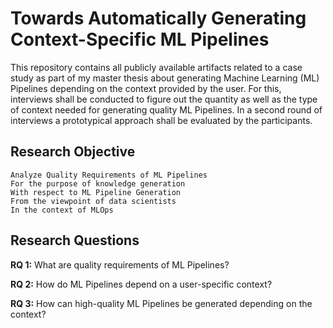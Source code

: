 # Towards Automatically Generating Context-Specific ML Pipelines
This repository contains all publicly available artifacts related to a case study as part of my master thesis about generating Machine Learning (ML) Pipelines depending on the context provided by the user. For this, interviews shall be conducted to figure out the quantity as well as the type of context needed for generating quality ML Pipelines. In a second round of interviews a prototypical approach shall be evaluated by the participants.

## Research Objective
```
Analyze Quality Requirements of ML Pipelines
For the purpose of knowledge generation
With respect to ML Pipeline Generation
From the viewpoint of data scientists
In the context of MLOps
```

## Research Questions
__RQ 1:__ What are quality requirements of ML Pipelines?

__RQ 2:__ How do ML Pipelines depend on a user-specific context?

__RQ 3:__ How can high-quality ML Pipelines be generated depending on the context?
